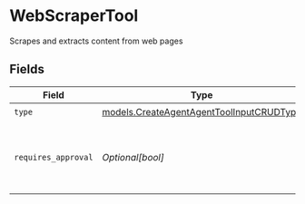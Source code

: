 # WebScraperTool

Scrapes and extracts content from web pages


## Fields

| Field                                                                                      | Type                                                                                       | Required                                                                                   | Description                                                                                |
| ------------------------------------------------------------------------------------------ | ------------------------------------------------------------------------------------------ | ------------------------------------------------------------------------------------------ | ------------------------------------------------------------------------------------------ |
| `type`                                                                                     | [models.CreateAgentAgentToolInputCRUDType](../models/createagentagenttoolinputcrudtype.md) | :heavy_check_mark:                                                                         | N/A                                                                                        |
| `requires_approval`                                                                        | *Optional[bool]*                                                                           | :heavy_minus_sign:                                                                         | Whether this tool requires approval before execution                                       |